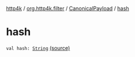 [http4k](../../index.md) / [org.http4k.filter](../index.md) / [CanonicalPayload](index.md) / [hash](./hash.md)

# hash

`val hash: `[`String`](https://kotlinlang.org/api/latest/jvm/stdlib/kotlin/-string/index.html) [(source)](https://github.com/http4k/http4k/blob/master/http4k-aws/src/main/kotlin/org/http4k/filter/awsExtensions.kt#L86)